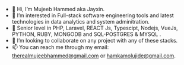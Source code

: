 - 👋 Hi, I’m Mujeeb Hammed aka Jayxin.
- 👀 I’m interested in Full-stack software engineering tools and latest technologies in data analytics and system adminitration.
- 🌱 Senior level in PHP, Laravel, REACT Js, Typescipt, Nodejs, VueJs, PYTHON, RUBY, MONGODB and SQL-POSTGRES & MYSQL .
- 💞️ I’m looking to collaborate on any project with any of these stacks.
- 📫 You can reach me through my email: therealmujeebhammed@gmail.com or hamkamolujide@gmail.com.

<!---
Mjay202/Mjay202 is a ✨ special ✨ repository because its `README.md` (this file) appears on your GitHub profile.
You can click the Preview link to take a look at your changes.
--->
